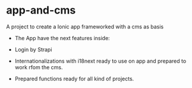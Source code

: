# app-and-cms
A project to create a Ionic app frameworked with a cms as basis

- The App have the next features inside:

- Login by Strapi

- Internationalizations with i18next ready to use on app and prepared to work rfom the cms.
- Prepared functions ready for all kind of projects.